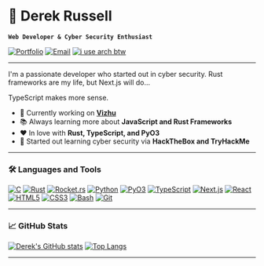 # 🌊 Derek Russell

**`Web Developer & Cyber Security Enthusiast`**

[![Portfolio](https://img.shields.io/badge/Portfolio-%23000000.svg?style=for-the-badge&logo=firefox&logoColor=white)](https://derekrussell.pro)
[![Email](https://img.shields.io/badge/Email-%23D14836.svg?style=for-the-badge&logo=gmail&logoColor=white)](mailto:russellderek01@gmail.com)
[![i use arch btw](https://img.shields.io/badge/-i%20use%20arch%20btw-1793D1?style=for-the-badge&logo=arch-linux&logoColor=white)](https://archlinux.org)

---

I'm a passionate developer who started out in cyber security. Rust frameworks are my life, but Next.js will do... 

TypeScript makes more sense.

- 🚀 Currently working on **[Vizhu](https://github.com/drkrssll/vizhu)**
- 📚 Always learning more about **JavaScript and Rust Frameworks**
- ❤️ In love with **Rust, TypeScript, and PyO3**
- 👾 Started out learning cyber security via **HackTheBox and TryHackMe**

---

### 🛠️ Languages and Tools

[![C](https://img.shields.io/badge/C-%23A8B9CC.svg?style=for-the-badge&logo=c&logoColor=black)](https://en.wikipedia.org/wiki/C_(programming_language))
[![Rust](https://img.shields.io/badge/Rust-000000?style=for-the-badge&logo=rust&logoColor=orange)](https://www.rust-lang.org/)
[![Rocket.rs](https://img.shields.io/badge/Rocket.rs-%23EC4A3F.svg?style=for-the-badge&logo=rocket&logoColor=white)](https://rocket.rs/)
[![Python](https://img.shields.io/badge/Python-%233776AB.svg?style=for-the-badge&logo=python&logoColor=blue)](https://www.python.org/)
[![PyO3](https://img.shields.io/badge/PyO3-%2307405e.svg?style=for-the-badge&logo=rust&logoColor=black)](https://github.com/PyO3/pyo3)
[![TypeScript](https://img.shields.io/badge/TypeScript-%23007ACC.svg?style=for-the-badge&logo=typescript&logoColor=white)](https://www.typescriptlang.org/)
[![Next.js](https://img.shields.io/badge/Next.js-%23000000.svg?style=for-the-badge&logo=nextdotjs&logoColor=white)](https://nextjs.org/)
[![React](https://img.shields.io/badge/React-%2320232a.svg?style=for-the-badge&logo=react&logoColor=%2361DAFB)](https://reactjs.org/)
[![HTML5](https://img.shields.io/badge/HTML5-%23E34F26.svg?style=for-the-badge&logo=html5&logoColor=white)](https://developer.mozilla.org/en-US/docs/Web/Guide/HTML/HTML5)
[![CSS3](https://img.shields.io/badge/CSS3-%231572B6.svg?style=for-the-badge&logo=css3&logoColor=black)](https://developer.mozilla.org/en-US/docs/Web/CSS)
[![Bash](https://img.shields.io/badge/Bash-%234EAA25.svg?style=for-the-badge&logo=gnu-bash&logoColor=white)](https://www.gnu.org/software/bash/)
[![Git](https://img.shields.io/badge/Git-%23F05033.svg?style=for-the-badge&logo=git&logoColor=white)](https://git-scm.com/)

---

### 📈 GitHub Stats

[![Derek's GitHub stats](https://github-readme-stats.vercel.app/api?username=drkrssll&show_icons=true&theme=tokyonight)](https://github.com/drkrssll)
[![Top Langs](https://github-readme-stats.vercel.app/api/top-langs/?username=drkrssll&layout=compact&theme=tokyonight)](https://github.com/drkrssll)

---
